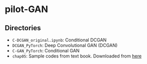 # pilot-GAN

## Directories
- `C-DCGAN_original.ipynb`: Conditional DCGAN
- `DCGAN_PyTorch`: Deep Convolutional GAN (DCGAN)
- `C-GAN_PyTorch`: Conditional GAN
- `chap05`: Sample codes from text book. Downloaded from [here](https://www.shuwasystem.co.jp/support/7980html/6464.html)